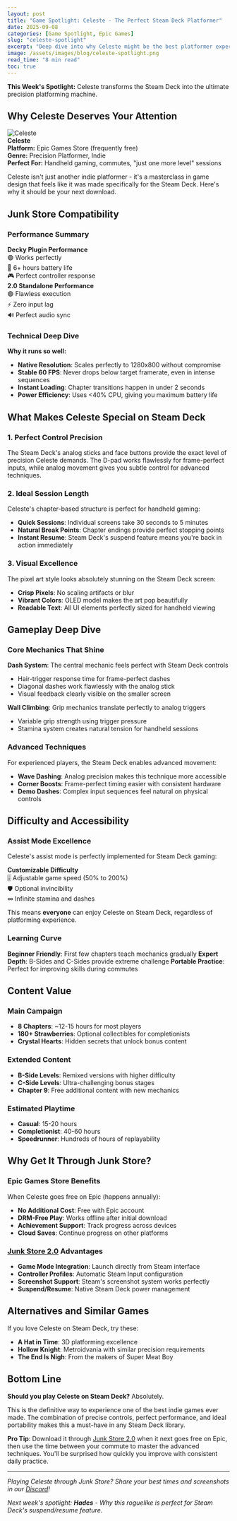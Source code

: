 ```yaml
---
layout: post
title: "Game Spotlight: Celeste - The Perfect Steam Deck Platformer"
date: 2025-09-08
categories: [Game Spotlight, Epic Games]
slug: "celeste-spotlight"
excerpt: "Deep dive into why Celeste might be the best platformer experience on Steam Deck - from precise controls to perfect performance across both Junk Store versions."
image: /assets/images/blog/celeste-spotlight.png
read_time: "8 min read"
toc: true
---
```


**This Week's Spotlight:** Celeste transforms the Steam Deck into the ultimate precision platforming machine.

## Why Celeste Deserves Your Attention

<div class="game-entry">
  <img src="https://images.gog.com/19a50bf51b1bbd5dc88499ecc8c54b894dcbf51f1a8adb9f0ad889f97a47c788.jpg?namespace=gamesdb" alt="Celeste" class="game-thumbnail">
  <div class="game-details">
    <strong>Celeste</strong>
    <div class="compatibility-info">
      <div class="compatibility-line"><strong>Platform:</strong> Epic Games Store (frequently free)</div>
      <div class="compatibility-line"><strong>Genre:</strong> Precision Platformer, Indie</div>
      <div class="compatibility-line"><strong>Perfect For:</strong> Handheld gaming, commutes, "just one more level" sessions</div>
    </div>
  </div>
</div>

Celeste isn't just another indie platformer - it's a masterclass in game design that feels like it was made specifically for the Steam Deck. Here's why it should be your next download.

## Junk Store Compatibility

### Performance Summary
<div class="game-entry">
  <div class="game-details">
    <strong>Decky Plugin Performance</strong>
    <div class="compatibility-info">
      <div class="compatibility-line">🟢 Works perfectly</div>
      <div class="compatibility-line">🔋 6+ hours battery life</div>
      <div class="compatibility-line">🎮 Perfect controller response</div>
    </div>
  </div>
</div>

<div class="game-entry">
  <div class="game-details">
    <strong>2.0 Standalone Performance</strong>
    <div class="compatibility-info">
      <div class="compatibility-line">🟢 Flawless execution</div>
      <div class="compatibility-line">⚡ Zero input lag</div>
      <div class="compatibility-line">🔊 Perfect audio sync</div>
    </div>
  </div>
</div>

### Technical Deep Dive
**Why it runs so well:**
- **Native Resolution**: Scales perfectly to 1280x800 without compromise
- **Stable 60 FPS**: Never drops below target framerate, even in intense sequences  
- **Instant Loading**: Chapter transitions happen in under 2 seconds
- **Power Efficiency**: Uses <40% CPU, giving you maximum battery life

## What Makes Celeste Special on Steam Deck

### 1. Perfect Control Precision
The Steam Deck's analog sticks and face buttons provide the exact level of precision Celeste demands. The D-pad works flawlessly for frame-perfect inputs, while analog movement gives you subtle control for advanced techniques.

### 2. Ideal Session Length
Celeste's chapter-based structure is perfect for handheld gaming:
- **Quick Sessions**: Individual screens take 30 seconds to 5 minutes
- **Natural Break Points**: Chapter endings provide perfect stopping points
- **Instant Resume**: Steam Deck's suspend feature means you're back in action immediately

### 3. Visual Excellence
The pixel art style looks absolutely stunning on the Steam Deck screen:
- **Crisp Pixels**: No scaling artifacts or blur
- **Vibrant Colors**: OLED model makes the art pop beautifully  
- **Readable Text**: All UI elements perfectly sized for handheld viewing

## Gameplay Deep Dive

### Core Mechanics That Shine
**Dash System**: The central mechanic feels perfect with Steam Deck controls
- Hair-trigger response time for frame-perfect dashes
- Diagonal dashes work flawlessly with the analog stick
- Visual feedback clearly visible on the smaller screen

**Wall Climbing**: Grip mechanics translate perfectly to analog triggers
- Variable grip strength using trigger pressure
- Stamina system creates natural tension for handheld sessions

### Advanced Techniques
For experienced players, the Steam Deck enables advanced movement:
- **Wave Dashing**: Analog precision makes this technique more accessible
- **Corner Boosts**: Frame-perfect timing easier with consistent hardware
- **Demo Dashes**: Complex input sequences feel natural on physical controls

## Difficulty and Accessibility

### Assist Mode Excellence
Celeste's assist mode is perfectly implemented for Steam Deck gaming:

<div class="game-entry">
  <div class="game-details">
    <strong>Customizable Difficulty</strong>
    <div class="compatibility-info">
      <div class="compatibility-line">🎚️ Adjustable game speed (50% to 200%)</div>
      <div class="compatibility-line">🛡️ Optional invincibility</div>
      <div class="compatibility-line">∞ Infinite stamina and dashes</div>
    </div>
  </div>
</div>

This means **everyone** can enjoy Celeste on Steam Deck, regardless of platforming experience.

### Learning Curve
**Beginner Friendly**: First few chapters teach mechanics gradually
**Expert Depth**: B-Sides and C-Sides provide extreme challenge
**Portable Practice**: Perfect for improving skills during commutes

## Content Value

### Main Campaign
- **8 Chapters**: ~12-15 hours for most players
- **180+ Strawberries**: Optional collectibles for completionists
- **Crystal Hearts**: Hidden secrets that unlock bonus content

### Extended Content
- **B-Side Levels**: Remixed versions with higher difficulty
- **C-Side Levels**: Ultra-challenging bonus stages
- **Chapter 9**: Free additional content with new mechanics

### Estimated Playtime
- **Casual**: 15-20 hours
- **Completionist**: 40-60 hours  
- **Speedrunner**: Hundreds of hours of replayability

## Why Get It Through Junk Store?

### Epic Games Store Benefits
When Celeste goes free on Epic (happens annually):
- **No Additional Cost**: Free with Epic account
- **DRM-Free Play**: Works offline after initial download
- **Achievement Support**: Track progress across devices
- **Cloud Saves**: Continue progress on other platforms

### <a href="/buy_now/">Junk Store 2.0</a> Advantages
- **Game Mode Integration**: Launch directly from Steam interface
- **Controller Profiles**: Automatic Steam Input configuration  
- **Screenshot Support**: Steam's screenshot system works perfectly
- **Suspend/Resume**: Native Steam Deck power management

## Alternatives and Similar Games

If you love Celeste on Steam Deck, try these:
- **A Hat in Time**: 3D platforming excellence
- **Hollow Knight**: Metroidvania with similar precision requirements  
- **The End Is Nigh**: From the makers of Super Meat Boy

## Bottom Line

**Should you play Celeste on Steam Deck?** Absolutely.

This is the definitive way to experience one of the best indie games ever made. The combination of precise controls, perfect performance, and ideal portability makes this a must-have in any Steam Deck library.

**Pro Tip**: Download it through <a href="/buy_now/">Junk Store 2.0</a> when it next goes free on Epic, then use the time between your commute to master the advanced techniques. You'll be surprised how quickly you improve with consistent daily practice.

---

*Playing Celeste through Junk Store? Share your best times and screenshots in our <a href="https://discord.gg/6mRUhR6Teh" target="_blank">Discord</a>!*

*Next week's spotlight: **Hades** - Why this roguelike is perfect for Steam Deck's suspend/resume feature.*